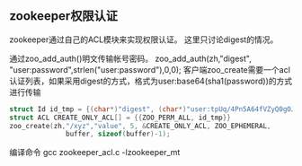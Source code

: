 


## zookeeper权限认证

zookeeper通过自己的ACL模块来实现权限认证。
这里只讨论digest的情况。

通过zoo_add_auth()明文传输帐号密码。
 zoo_add_auth(zh,"digest", "user:password",strlen("user:password"),0,0);
客户端zoo_create需要一个acl认证列表，如果采用digest的方式，格式为user:base64(sha1(password))的方式进行传输
```c
struct Id id_tmp = {(char*)"digest", (char*)"user:tpUq/4Pn5A64fVZyQ0gOJ8ZWqkY="};
struct ACL CREATE_ONLY_ACL[] = {{ZOO_PERM_ALL, id_tmp}}
zoo_create(zh,"/xyz","value", 5, &CREATE_ONLY_ACL, ZOO_EPHEMERAL,
              buffer, sizeof(buffer)-1);
```              
编译命令
gcc zookeeper_acl.c  -lzookeeper_mt
